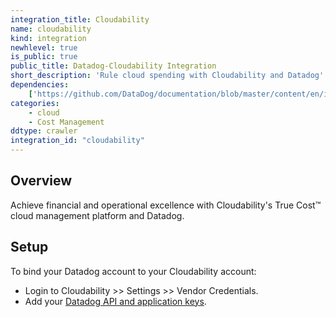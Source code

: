 ```yaml
---
integration_title: Cloudability
name: cloudability
kind: integration
newhlevel: true
is_public: true
public_title: Datadog-Cloudability Integration
short_description: 'Rule cloud spending with Cloudability and Datadog'
dependencies:
    ['https://github.com/DataDog/documentation/blob/master/content/en/integrations/cloudability.md']
categories:
    - cloud
    - Cost Management
ddtype: crawler
integration_id: "cloudability"
---
```


## Overview

Achieve financial and operational excellence with Cloudability's True Cost&trade; cloud management platform and Datadog.

## Setup

To bind your Datadog account to your Cloudability account:

- Login to Cloudability >> Settings >> Vendor Credentials.
- Add your [Datadog API and application keys][1].

[1]: https://app.datadoghq.com/organization-settings/api-keys
